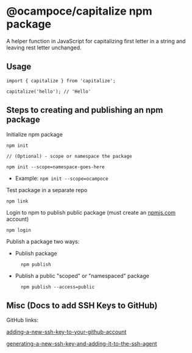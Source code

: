 # @ocampoce/capitalize npm package

A helper function in JavaScript for capitalizing first letter in a string and leaving rest letter unchanged.

## Usage

```
import { capitalize } from 'capitalize';

capitalize('hello'); // 'Hello'
```

## Steps to creating and publishing an npm package

Initialize npm package

    npm init

    // (Optional) - scope or namespace the package

    npm init --scope=namespace-goes-here

- Example: `npm init --scope=ocampoce`

Test package in a separate repo

    npm link

Login to npm to publish public package (must create an [npmjs.com](https://www.npmjs.com/) account)

    npm login

Publish a package two ways:

- Publish package

        npm publish

- Publish a public "scoped" or "namespaced" package

        npm publish --access=public

## Misc (Docs to add SSH Keys to GitHub)

GitHub links:

[adding-a-new-ssh-key-to-your-github-account](https://docs.github.com/en/authentication/connecting-to-github-with-ssh/adding-a-new-ssh-key-to-your-github-account)

[generating-a-new-ssh-key-and-adding-it-to-the-ssh-agent](https://docs.github.com/en/authentication/connecting-to-github-with-ssh/generating-a-new-ssh-key-and-adding-it-to-the-ssh-agent)
